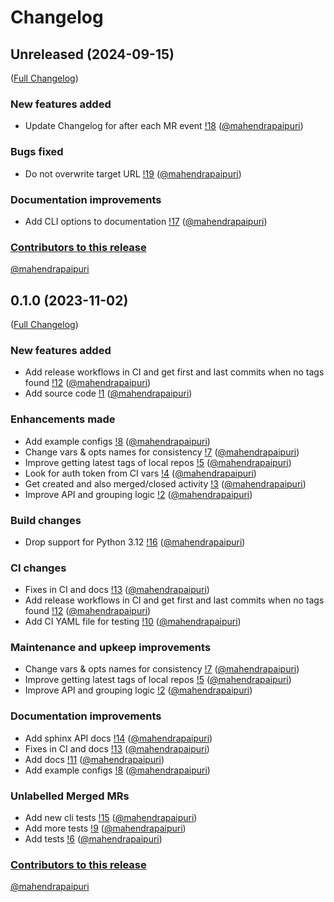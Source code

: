 # Changelog

<!-- <START NEW CHANGELOG ENTRY> -->

## Unreleased (2024-09-15)

([Full Changelog](https://gitlab.com/mahendrapaipuri/gitlab-activity/-/compare/6b6d4d9b241e3819aad78245a7ef562a5710b547...3bfdd55741e0e1b8c91d0b9ddd74facb22778abe?from_project_id=51534402&straight=false))

### New features added

- Update Changelog for after each MR event [!18](https://gitlab.com/mahendrapaipuri/gitlab-activity/-/merge_requests/18) ([@mahendrapaipuri](https://gitlab.com/mahendrapaipuri))

### Bugs fixed

- Do not overwrite target URL [!19](https://gitlab.com/mahendrapaipuri/gitlab-activity/-/merge_requests/19) ([@mahendrapaipuri](https://gitlab.com/mahendrapaipuri))

### Documentation improvements

- Add CLI options to documentation [!17](https://gitlab.com/mahendrapaipuri/gitlab-activity/-/merge_requests/17) ([@mahendrapaipuri](https://gitlab.com/mahendrapaipuri))

### [Contributors to this release](https://mahendrapaipuri.gitlab.io/gitlab-activity/usage#contributors-list)

[@mahendrapaipuri](https://gitlab.com/mahendrapaipuri)

<!-- <END NEW CHANGELOG ENTRY> -->

## 0.1.0 (2023-11-02)

([Full Changelog](https://gitlab.com/mahendrapaipuri/gitlab-activity/-/compare/6c710c92265819a8a2d1a59317b9c7e9d0d47fe7...fcc20006f29d94bbe20cbb139a07ff117c9fa566?from_project_id=51534402&straight=false))

### New features added

- Add release workflows in CI and get first and last commits when no tags found [!12](https://gitlab.com/mahendrapaipuri/gitlab-activity/-/merge_requests/12) ([@mahendrapaipuri](https://gitlab.com/mahendrapaipuri))
- Add source code [!1](https://gitlab.com/mahendrapaipuri/gitlab-activity/-/merge_requests/1) ([@mahendrapaipuri](https://gitlab.com/mahendrapaipuri))

### Enhancements made

- Add example configs [!8](https://gitlab.com/mahendrapaipuri/gitlab-activity/-/merge_requests/8) ([@mahendrapaipuri](https://gitlab.com/mahendrapaipuri))
- Change vars & opts names for consistency [!7](https://gitlab.com/mahendrapaipuri/gitlab-activity/-/merge_requests/7) ([@mahendrapaipuri](https://gitlab.com/mahendrapaipuri))
- Improve getting latest tags of local repos [!5](https://gitlab.com/mahendrapaipuri/gitlab-activity/-/merge_requests/5) ([@mahendrapaipuri](https://gitlab.com/mahendrapaipuri))
- Look for auth token from CI vars [!4](https://gitlab.com/mahendrapaipuri/gitlab-activity/-/merge_requests/4) ([@mahendrapaipuri](https://gitlab.com/mahendrapaipuri))
- Get created and also merged/closed activity [!3](https://gitlab.com/mahendrapaipuri/gitlab-activity/-/merge_requests/3) ([@mahendrapaipuri](https://gitlab.com/mahendrapaipuri))
- Improve API and grouping logic [!2](https://gitlab.com/mahendrapaipuri/gitlab-activity/-/merge_requests/2) ([@mahendrapaipuri](https://gitlab.com/mahendrapaipuri))

### Build changes

- Drop support for Python 3.12 [!16](https://gitlab.com/mahendrapaipuri/gitlab-activity/-/merge_requests/16) ([@mahendrapaipuri](https://gitlab.com/mahendrapaipuri))

### CI changes

- Fixes in CI and docs [!13](https://gitlab.com/mahendrapaipuri/gitlab-activity/-/merge_requests/13) ([@mahendrapaipuri](https://gitlab.com/mahendrapaipuri))
- Add release workflows in CI and get first and last commits when no tags found [!12](https://gitlab.com/mahendrapaipuri/gitlab-activity/-/merge_requests/12) ([@mahendrapaipuri](https://gitlab.com/mahendrapaipuri))
- Add CI YAML file for testing [!10](https://gitlab.com/mahendrapaipuri/gitlab-activity/-/merge_requests/10) ([@mahendrapaipuri](https://gitlab.com/mahendrapaipuri))

### Maintenance and upkeep improvements

- Change vars & opts names for consistency [!7](https://gitlab.com/mahendrapaipuri/gitlab-activity/-/merge_requests/7) ([@mahendrapaipuri](https://gitlab.com/mahendrapaipuri))
- Improve getting latest tags of local repos [!5](https://gitlab.com/mahendrapaipuri/gitlab-activity/-/merge_requests/5) ([@mahendrapaipuri](https://gitlab.com/mahendrapaipuri))
- Improve API and grouping logic [!2](https://gitlab.com/mahendrapaipuri/gitlab-activity/-/merge_requests/2) ([@mahendrapaipuri](https://gitlab.com/mahendrapaipuri))

### Documentation improvements

- Add sphinx API docs [!14](https://gitlab.com/mahendrapaipuri/gitlab-activity/-/merge_requests/14) ([@mahendrapaipuri](https://gitlab.com/mahendrapaipuri))
- Fixes in CI and docs [!13](https://gitlab.com/mahendrapaipuri/gitlab-activity/-/merge_requests/13) ([@mahendrapaipuri](https://gitlab.com/mahendrapaipuri))
- Add docs [!11](https://gitlab.com/mahendrapaipuri/gitlab-activity/-/merge_requests/11) ([@mahendrapaipuri](https://gitlab.com/mahendrapaipuri))
- Add example configs [!8](https://gitlab.com/mahendrapaipuri/gitlab-activity/-/merge_requests/8) ([@mahendrapaipuri](https://gitlab.com/mahendrapaipuri))

### Unlabelled Merged MRs

- Add new cli tests [!15](https://gitlab.com/mahendrapaipuri/gitlab-activity/-/merge_requests/15) ([@mahendrapaipuri](https://gitlab.com/mahendrapaipuri))
- Add more tests [!9](https://gitlab.com/mahendrapaipuri/gitlab-activity/-/merge_requests/9) ([@mahendrapaipuri](https://gitlab.com/mahendrapaipuri))
- Add tests [!6](https://gitlab.com/mahendrapaipuri/gitlab-activity/-/merge_requests/6) ([@mahendrapaipuri](https://gitlab.com/mahendrapaipuri))

### [Contributors to this release](https://mahendrapaipuri.gitlab.io/gitlab-activity/usage#contributors-list)

[@mahendrapaipuri](https://gitlab.com/mahendrapaipuri)
